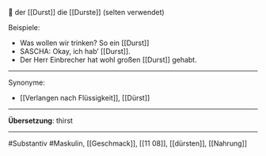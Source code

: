 🔵 der [[Durst]]
die [[Durste]] (selten verwendet)

Beispiele:
- Was wollen wir trinken? So ein [[Durst]] 
- SASCHA: Okay, ich hab’ [[Durst]].  
- Der Herr Einbrecher hat wohl großen [[Durst]] gehabt.

---
Synonyme:
- [[Verlangen nach Flüssigkeit]], [[Dürst]]

---
**Übersetzung**: thirst

---
#Substantiv #Maskulin, [[Geschmack]], [[11 08]], [[dürsten]], [[Nahrung]]